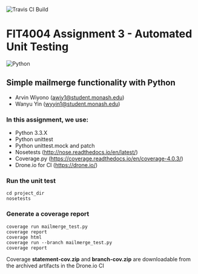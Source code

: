![Travis CI Build](https://travis-ci.org/arvinwiyono/mailmerge.svg?branch=master)
# FIT4004 Assignment 3 - Automated Unit Testing #
![Python](http://s33.postimg.org/wcj9d0t0v/python_snake.png)

## Simple mailmerge functionality with Python ##
* Arvin Wiyono (awiy1@student.monash.edu)
* Wanyu Yin (wyyin1@student.monash.edu)

### In this assignment, we use: ###

* Python 3.3.X
* Python unittest
* Python unittest.mock and patch
* Nosetests (http://nose.readthedocs.io/en/latest/)
* Coverage.py (https://coverage.readthedocs.io/en/coverage-4.0.3/)
* Drone.io for CI (https://drone.io/)

### Run the unit test ###
```shell
cd project_dir
nosetests
```

### Generate a coverage report ###
```shell
coverage run mailmerge_test.py
coverage report
coverage html
coverage run --branch mailmerge_test.py
coverage report
```
Coverage **statement-cov.zip** and **branch-cov.zip** are downloadable from the archived artifacts in the Drone.io CI
